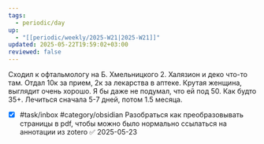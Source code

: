 ```yaml
---
tags:
  - periodic/day
up:
  - "[[periodic/weekly/2025-W21|2025-W21]]"
updated: 2025-05-22T19:59:02+03:00
reviewed: false
---
```


Сходил к офтальмологу на Б. Хмельницкого 2. Халязион и деко что-то там. Отдал 10к за прием, 2к за лекарства в аптеке. Крутая женщина, выглядит очень хорошо. Я бы даже не подумал, что ей под 50. Как будто 35+. Лечиться сначала 5-7 дней, потом 1.5 месяца.

- [x] #task/inbox #category/obsidian Разобраться как преобразовывать страницы в pdf, чтобы можно было нормально ссылаться на аннотации из zotero ✅ 2025-05-23
